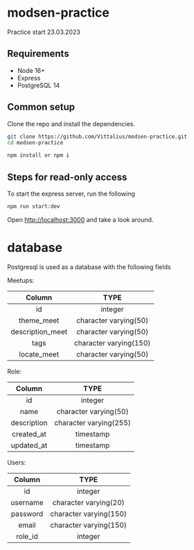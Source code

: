 # modsen-practice
 Practice start 23.03.2023
 
## Requirements

* Node 16+
* Express
* PostgreSQL 14

## Common setup

Clone the repo and install the dependencies.

```bash
git clone https://github.com/Vittalius/modsen-practice.git
cd modsen-practice
```

```bash
npm install or npm i
```

## Steps for read-only access

To start the express server, run the following

```bash
npm run start:dev
```

Open [http://localhost:3000](http://localhost:3000) and take a look around.

# database
Postgresql is used as a database with the following fields

Meetups:

|    Column            |     TYPE                   | 
|    :---:             |     :---:                  |
| id                   | integer                    |
| theme_meet           | character varying(50)      |
| description_meet     | character varying(50)      |
| tags                 | character varying(150)     |
| locate_meet          | character varying(50)      |

Role:

|    Column            |     TYPE                   | 
|    :---:             |     :---:                  |
| id                   | integer                    |
| name                 | character varying(50)      |
| description          | character varying(255)     |
| created_at           | timestamp                  |
| updated_at           | timestamp                  |

Users:

|    Column            |     TYPE                   | 
|    :---:             |     :---:                  |
| id                   | integer                    |
| username             | character varying(20)      |
| password             | character varying(150)     |
| email                | character varying(150)     |
| role_id              | integer                    |